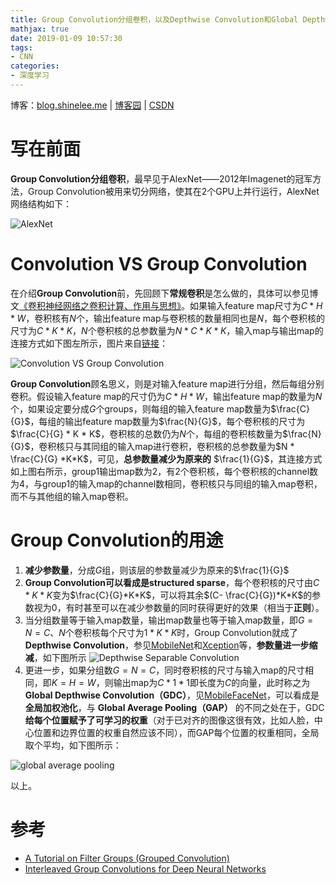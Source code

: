 ```yaml
---
title: Group Convolution分组卷积，以及Depthwise Convolution和Global Depthwise Convolution
mathjax: true
date: 2019-01-09 10:57:30
tags:
- CNN
categories:
- 深度学习
---
```



博客：[blog.shinelee.me](https://blog.shinelee.me/) | [博客园](https://www.cnblogs.com/shine-lee/) | [CSDN](https://blog.csdn.net/blogshinelee)

# 写在前面
**Group Convolution分组卷积**，最早见于AlexNet——2012年Imagenet的冠军方法，Group Convolution被用来切分网络，使其在2个GPU上并行运行，AlexNet网络结构如下：

![AlexNet](https://s2.ax1x.com/2019/01/08/FLPm1P.png)

# Convolution VS Group Convolution

在介绍**Group Convolution**前，先回顾下**常规卷积**是怎么做的，具体可以参见博文[《卷积神经网络之卷积计算、作用与思想》](https://blog.shinelee.me/2018/11-08-%E5%8D%B7%E7%A7%AF%E7%A5%9E%E7%BB%8F%E7%BD%91%E7%BB%9C%E4%B9%8B%E5%8D%B7%E7%A7%AF%E8%AE%A1%E7%AE%97%E3%80%81%E4%BD%9C%E7%94%A8%E4%B8%8E%E6%80%9D%E6%83%B3.html)。如果输入feature map尺寸为$C*H*W$，卷积核有$N$个，输出feature map与卷积核的数量相同也是$N$，每个卷积核的尺寸为$C*K*K$，$N$个卷积核的总参数量为$N*C*K*K$，输入map与输出map的连接方式如下图左所示，图片来自[链接](https://www.researchgate.net/figure/The-transformations-within-a-layer-in-DenseNets-left-and-CondenseNets-at-training-time_fig2_321325862)：

![Convolution VS Group Convolution](https://s2.ax1x.com/2019/01/08/FLPc1x.png)

**Group Convolution**顾名思义，则是对输入feature map进行分组，然后每组分别卷积。假设输入feature map的尺寸仍为$C*H*W$，输出feature map的数量为$N$个，如果设定要分成$G$个groups，则每组的输入feature map数量为$\frac{C}{G}$，每组的输出feature map数量为$\frac{N}{G}$，每个卷积核的尺寸为$\frac{C}{G} * K * K$，卷积核的总数仍为$N$个，每组的卷积核数量为$\frac{N}{G}$，卷积核只与其同组的输入map进行卷积，卷积核的总参数量为$N * \frac{C}{G} *K*K$，可见，**总参数量减少为原来的** $\frac{1}{G}$，其连接方式如上图右所示，group1输出map数为2，有2个卷积核，每个卷积核的channel数为4，与group1的输入map的channel数相同，卷积核只与同组的输入map卷积，而不与其他组的输入map卷积。

# Group Convolution的用途

 1. **减少参数量**，分成$G$组，则该层的参数量减少为原来的$\frac{1}{G}$
 2. **Group Convolution可以看成是structured sparse**，每个卷积核的尺寸由$C*K*K$变为$\frac{C}{G}*K*K$，可以将其余$(C- \frac{C}{G})*K*K$的参数视为0，有时甚至可以在减少参数量的同时获得更好的效果（相当于**正则**）。
 3. 当分组数量等于输入map数量，输出map数量也等于输入map数量，即$G=N=C$、$N$个卷积核每个尺寸为$1*K*K$时，Group Convolution就成了**Depthwise Convolution**，参见[MobileNet](https://arxiv.org/abs/1704.04861)和[Xception](https://arxiv.org/abs/1610.02357)等，**参数量进一步缩减**，如下图所示
 ![Depthwise Separable Convolution](https://s2.ax1x.com/2019/01/08/FLkxED.png)
 4. 更进一步，如果分组数$G=N=C$，同时卷积核的尺寸与输入map的尺寸相同，即$K=H=W$，则输出map为$C*1*1$即长度为$C$的向量，此时称之为**Global Depthwise Convolution（GDC）**，见[MobileFaceNet](https://arxiv.org/abs/1804.07573)，可以看成是**全局加权池化**，与 **Global Average Pooling（GAP）** 的不同之处在于，GDC **给每个位置赋予了可学习的权重**（对于已对齐的图像这很有效，比如人脸，中心位置和边界位置的权重自然应该不同），而GAP每个位置的权重相同，全局取个平均，如下图所示：

![global average pooling](https://s2.ax1x.com/2019/01/08/FLEneK.png)

以上。

# 参考
- [A Tutorial on Filter Groups (Grouped Convolution)](https://blog.yani.io/filter-group-tutorial/)
- [Interleaved Group Convolutions for Deep Neural Networks](https://edu.csdn.net/course/play/8320/171433?s=1)